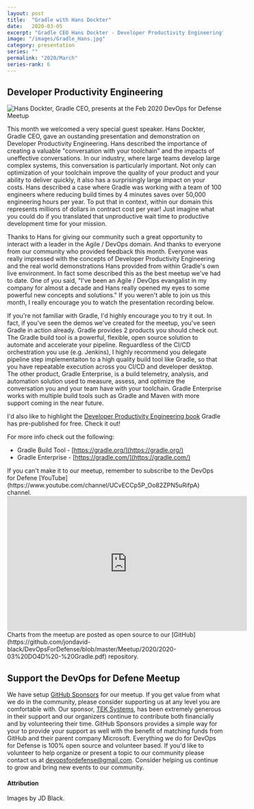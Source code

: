 ```yaml
---
layout: post
title:  "Gradle with Hans Dockter"
date:   2020-03-05
excerpt: "Gradle CEO Hans Dockter - Developer Productivity Engineering"
image: "/images/Gradle_Hans.jpg"
category: presentation
series: ""
permalink: "2020/March"
series-rank: 6
---
```


## Developer Productivity Engineering

<div class="image right"><img src="/images/Gradle_Hans_Dockter.jpg" alt="Hans Dockter, Gradle CEO, presents at the Feb 2020 DevOps for Defense Meetup"></div>

This month we welcomed a very special guest speaker. Hans Dockter, Gradle CEO, gave an oustanding presentation and demonstration on Developer Productivity Engineering.  Hans described the importance of creating a valuable "conversation with your toolchain" and the impacts of uneffective conversations.  In our industry, where large teams develop large complex systems, this conversation is particularly important.  Not only can optimization of your toolchain improve the quality of your product and your ability to deliver quickly, it also has a surprisingly large impact on your costs.  Hans described a case where Gradle was working with a team of 100 engineers where reducing build times by 4 minutes saves over 50,000 engineering hours per year.  To put that in context, within our domain this represents millions of dollars in contract cost per year!  Just imagine what you could do if you translated that unproductive wait time to productive development time for your mission.

Thanks to Hans for giving our community such a great opportunity to interact with a leader in the Agile / DevOps domain.  And thanks to everyone from our community who provided feedback this month.  Everyone was really impressed with the concepts of Developer Productivity Engineering and the real world demonstrations Hans provided from within Gradle's own live environment.  In fact some described this as the best meetup we've had to date.  One of you said, "I've been an Agile / DevOps evangalist in my company for almost a decade and Hans really opened my eyes to some powerful new concepts and solutions."  If you weren't able to join us this month, I really encourage you to watch the presentation recording below.

If you're not familiar with Gradle, I'd highly encourage you to try it out.  In fact, if you've seen the demos we've created for the meetup, you've seen Gradle in action already.  Gradle provides 2 products you should check out.  The Gradle build tool is a powerful, flexible, open source solution to automate and accelerate your pipeline.  Reguardless of the CI/CD orchestration you use (e.g. Jenkins), I highly recommend you delegate pipeline step implementaiton to a high quality build tool like Gradle, so that you have repeatable execution across you CI/CD and developer desktop.  The other product, Gradle Enterprise, is a build telemetry, analysis, and automation solution used to measure, assess, and optimize the conversation you and your team have with your toolchain.  Gradle Enterprise works with multiple build tools such as Gradle and Maven with more support coming in the near future.

I'd also like to highlight the [Developer Productivity Engineering book](https://gradle.com/developer-productivity-engineering/) Gradle has pre-published for free.  Check it out!

For more info check out the following:
- Gradle Build Tool - [https://gradle.org/](https://gradle.org/)
- Gradle Enterprise - [https://gradle.com/](https://gradle.com/)

<div class="box" markdown="1">
If you can't make it to our meetup, remember to subscribe to the DevOps for Defene [YouTube](https://www.youtube.com/channel/UCvECCp5P_Oo82ZPN5uRifpA) channel. 

<iframe width="560" height="315" src="https://www.youtube.com/embed/ZFUakpb5SOQ" frameborder="0" allow="accelerometer; autoplay; encrypted-media; gyroscope; picture-in-picture" allowfullscreen></iframe>
</div>

<div class="box" markdown="1">
Charts from the meetup are posted as open source to our [GitHub](https://github.com/jondavid-black/DevOpsForDefense/blob/master/Meetup/2020/2020-03%20DO4D%20-%20Gradle.pdf) repository. 
</div>

## Support the DevOps for Defene Meetup

We have setup [GitHub Sponsors](https://github.com/jondavid-black) for our meetup.  If you get value from what we do in the community, please consider supporting us at any level you are comfortable with.  Our sponsor, [TEK Systems](https://www.teksystems.com/en), has been extremely generous in their support and our organizers continue to contribute both financially and by volunteering their time.  GitHub Sponsors provides a simple way for your to provide your support as well with the benefit of matching funds from GitHub and their parent company Microsoft.  Everything we do for DevOps for Defense is 100% open source and volunteer based. If you'd like to volunteer to help organize or present a topic to our community please contact us at devopsfordefense@gmail.com. Consider helping us continue to grow and bring new events to our community. 


#### Attribution

Images by JD Black.
